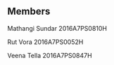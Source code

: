 Members
----------
Mathangi Sundar 2016A7PS0810H

Rut Vora 2016A7PS0052H

Veena Tella 2016A7PS0847H
